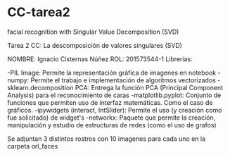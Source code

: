 # CC-tarea2
facial recognition with Singular Value Decomposition (SVD)

Tarea 2 CC: La descomposición de valores singulares (SVD)

NOMBRE: Ignacio Cisternas Núñez
ROL: 201573544-1
Librerías:

-PIL Image: Permite la representación gráfica de imagenes en notebook
-numpy: Permite el trabajo e implementación de algoritmos vectorizados
-sklearn.decomposition PCA: Entrega la función PCA (Principal Component Analysis) para el reconocimiento de caras
-matplotlib.pyplot: Conjunto de funciones que permiten uso de interfaz matemáticas. Como el caso de gráficos.
-ipywidgets (interact, IntSlider): Permite el uso (y creación como fue solicitado) de widget's 
-networkx: Paquete que permite la creación, manipulación y estudio de estructuras de redes (como el uso de grafos)

Se adjuntan 3 distintos rostros con 10 imagenes para cada uno en la carpeta orl_faces

